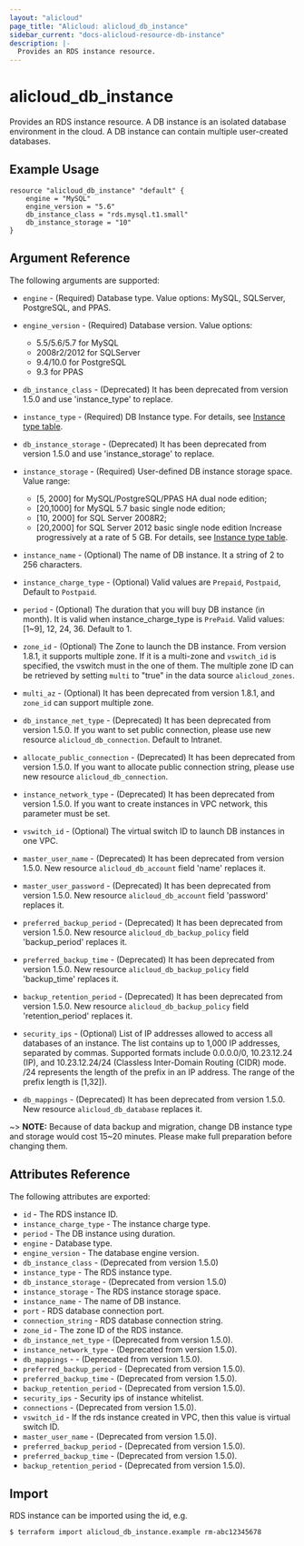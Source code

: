 ```yaml
---
layout: "alicloud"
page_title: "Alicloud: alicloud_db_instance"
sidebar_current: "docs-alicloud-resource-db-instance"
description: |-
  Provides an RDS instance resource.
---
```


# alicloud\_db\_instance

Provides an RDS instance resource. A DB instance is an isolated database
environment in the cloud. A DB instance can contain multiple user-created
databases.

## Example Usage

```
resource "alicloud_db_instance" "default" {
	engine = "MySQL"
	engine_version = "5.6"
	db_instance_class = "rds.mysql.t1.small"
	db_instance_storage = "10"
}
```

## Argument Reference

The following arguments are supported:

* `engine` - (Required) Database type. Value options: MySQL, SQLServer, PostgreSQL, and PPAS.
* `engine_version` - (Required) Database version. Value options: 
    - 5.5/5.6/5.7 for MySQL
    - 2008r2/2012 for SQLServer
    - 9.4/10.0 for PostgreSQL
    - 9.3 for PPAS
* `db_instance_class` - (Deprecated) It has been deprecated from version 1.5.0 and use 'instance_type' to replace.
* `instance_type` - (Required) DB Instance type. For details, see [Instance type table](https://www.alibabacloud.com/help/doc-detail/26312.htm).
* `db_instance_storage` - (Deprecated) It has been deprecated from version 1.5.0 and use 'instance_storage' to replace.
* `instance_storage` - (Required) User-defined DB instance storage space. Value range:
    - [5, 2000] for MySQL/PostgreSQL/PPAS HA dual node edition;
    - [20,1000] for MySQL 5.7 basic single node edition;
    - [10, 2000] for SQL Server 2008R2;
    - [20,2000] for SQL Server 2012 basic single node edition
    Increase progressively at a rate of 5 GB. For details, see [Instance type table](https://www.alibabacloud.com/help/doc-detail/26312.htm).

* `instance_name` - (Optional) The name of DB instance. It a string of 2 to 256 characters.
* `instance_charge_type` - (Optional) Valid values are `Prepaid`, `Postpaid`, Default to `Postpaid`.
* `period` - (Optional) The duration that you will buy DB instance (in month). It is valid when instance_charge_type is `PrePaid`. Valid values: [1~9], 12, 24, 36. Default to 1.
* `zone_id` - (Optional) The Zone to launch the DB instance. From version 1.8.1, it supports multiple zone.
If it is a multi-zone and `vswitch_id` is specified, the vswitch must in the one of them.
The multiple zone ID can be retrieved by setting `multi` to "true" in the data source `alicloud_zones`.
* `multi_az` - (Optional) It has been deprecated from version 1.8.1, and `zone_id` can support multiple zone.
* `db_instance_net_type` - (Deprecated) It has been deprecated from version 1.5.0. If you want to set public connection, please use new resource `alicloud_db_connection`. Default to Intranet.
* `allocate_public_connection` - (Deprecated) It has been deprecated from version 1.5.0. If you want to allocate public connection string, please use new resource `alicloud_db_connection`.
* `instance_network_type` - (Deprecated) It has been deprecated from version 1.5.0. If you want to create instances in VPC network, this parameter must be set.
* `vswitch_id` - (Optional) The virtual switch ID to launch DB instances in one VPC.
* `master_user_name` - (Deprecated) It has been deprecated from version 1.5.0. New resource `alicloud_db_account` field 'name' replaces it.
* `master_user_password`  - (Deprecated) It has been deprecated from version 1.5.0. New resource `alicloud_db_account` field 'password' replaces it.
* `preferred_backup_period`  - (Deprecated) It has been deprecated from version 1.5.0. New resource `alicloud_db_backup_policy` field 'backup_period' replaces it.
* `preferred_backup_time` - (Deprecated) It has been deprecated from version 1.5.0. New resource `alicloud_db_backup_policy` field 'backup_time' replaces it.
* `backup_retention_period` - (Deprecated) It has been deprecated from version 1.5.0. New resource `alicloud_db_backup_policy` field 'retention_period' replaces it.
* `security_ips` - (Optional) List of IP addresses allowed to access all databases of an instance. The list contains up to 1,000 IP addresses, separated by commas. Supported formats include 0.0.0.0/0, 10.23.12.24 (IP), and 10.23.12.24/24 (Classless Inter-Domain Routing (CIDR) mode. /24 represents the length of the prefix in an IP address. The range of the prefix length is [1,32]).
* `db_mappings` - (Deprecated) It has been deprecated from version 1.5.0. New resource `alicloud_db_database` replaces it.

~> **NOTE:** Because of data backup and migration, change DB instance type and storage would cost 15~20 minutes. Please make full preparation before changing them.

## Attributes Reference

The following attributes are exported:

* `id` - The RDS instance ID.
* `instance_charge_type` - The instance charge type.
* `period` - The DB instance using duration.
* `engine` - Database type.
* `engine_version` - The database engine version.
* `db_instance_class` - (Deprecated from version 1.5.0)
* `instance_type` - The RDS instance type.
* `db_instance_storage` - (Deprecated from version 1.5.0)
* `instance_storage` - The RDS instance storage space.
* `instance_name` - The name of DB instance.
* `port` - RDS database connection port.
* `connection_string` - RDS database connection string.
* `zone_id` - The zone ID of the RDS instance.
* `db_instance_net_type` - (Deprecated from version 1.5.0).
* `instance_network_type` - (Deprecated from version 1.5.0).
* `db_mappings` - - (Deprecated from version 1.5.0).
* `preferred_backup_period` - (Deprecated from version 1.5.0).
* `preferred_backup_time` - (Deprecated from version 1.5.0).
* `backup_retention_period` - (Deprecated from version 1.5.0).
* `security_ips` - Security ips of instance whitelist.
* `connections` - (Deprecated from version 1.5.0).
* `vswitch_id` - If the rds instance created in VPC, then this value is virtual switch ID.
* `master_user_name` - (Deprecated from version 1.5.0).
* `preferred_backup_period` - (Deprecated from version 1.5.0).
* `preferred_backup_time` - (Deprecated from version 1.5.0).
* `backup_retention_period` - (Deprecated from version 1.5.0).

## Import

RDS instance can be imported using the id, e.g.

```
$ terraform import alicloud_db_instance.example rm-abc12345678
```